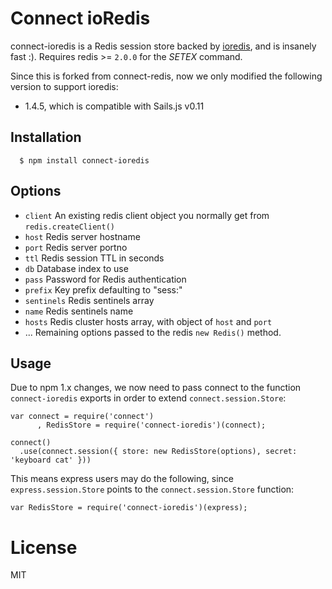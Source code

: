 # Connect ioRedis

connect-ioredis is a Redis session store backed by [ioredis](https://github.com/luin/ioredis), and is insanely fast :). Requires redis >= `2.0.0` for the _SETEX_ command.

Since this is forked from connect-redis, now we only modified the following version to support ioredis:

- 1.4.5, which is compatible with Sails.js v0.11

## Installation

	  $ npm install connect-ioredis

## Options
  
  - `client` An existing redis client object you normally get from `redis.createClient()`
  - `host` Redis server hostname
  - `port` Redis server portno
  - `ttl` Redis session TTL in seconds
  - `db` Database index to use
  - `pass` Password for Redis authentication
  - `prefix` Key prefix defaulting to "sess:"
  - `sentinels` Redis sentinels array
  - `name` Redis sentinels name
  - `hosts` Redis cluster hosts array, with object of `host` and `port`
  - ...    Remaining options passed to the redis `new Redis()` method.

## Usage

 Due to npm 1.x changes, we now need to pass connect to the function `connect-ioredis` exports in order to extend `connect.session.Store`:

    var connect = require('connect')
	 	  , RedisStore = require('connect-ioredis')(connect);

    connect()
      .use(connect.session({ store: new RedisStore(options), secret: 'keyboard cat' }))
 

 This means express users may do the following, since `express.session.Store` points to the `connect.session.Store` function:
 
    var RedisStore = require('connect-ioredis')(express);

# License

  MIT
